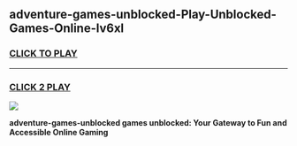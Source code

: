 
## adventure-games-unblocked-Play-Unblocked-Games-Online-lv6xl
<h3>
<a href="https://premium76.site?title=adventure-games-unblocked&ref=25A">CLICK TO PLAY</a></h3>
<hr>

<h3>
<a href="https://premium76.site?title=adventure-games-unblocked&ref=25A">CLICK 2 PLAY</a>
  
</h3>

<a href="https://premium76.site?title=adventure-games-unblocked&ref=25A"><img src="https://clearcache.store/games.png"></a>


**adventure-games-unblocked games unblocked: Your Gateway to Fun and Accessible Online Gaming**
